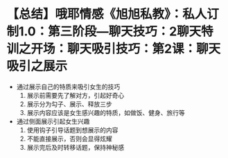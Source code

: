 # 【总结】哦耶情感《旭旭私教》：私人订制1.0：第三阶段—聊天技巧：2聊天特训之开场：聊天吸引技巧：第2课：聊天吸引之展示

-   通过展示自己的特质来吸引女生的技巧
    1.  展示前需要先了解对方，引起好奇心
    2.  展示分为勾子、展示、释放三步
    3.  展示内容应该是女生感兴趣的特质，如做饭、健身、旅行等
-   通过侧面展示引起女生兴趣
    1.  使用钩子引导话题到想展示的内容
    2.  不能直接展示，否则会显得炫耀
    3.  展示完后及时转移话题，保持神秘感